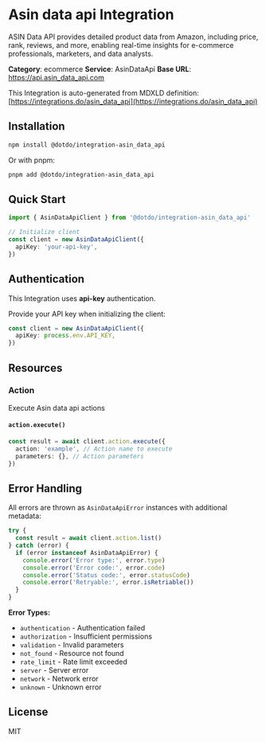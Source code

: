 # Asin data api Integration

ASIN Data API provides detailed product data from Amazon, including price, rank, reviews, and more, enabling real-time insights for e-commerce professionals, marketers, and data analysts.

**Category**: ecommerce
**Service**: AsinDataApi
**Base URL**: https://api.asin_data_api.com

This Integration is auto-generated from MDXLD definition: [https://integrations.do/asin_data_api](https://integrations.do/asin_data_api)

## Installation

```bash
npm install @dotdo/integration-asin_data_api
```

Or with pnpm:

```bash
pnpm add @dotdo/integration-asin_data_api
```

## Quick Start

```typescript
import { AsinDataApiClient } from '@dotdo/integration-asin_data_api'

// Initialize client
const client = new AsinDataApiClient({
  apiKey: 'your-api-key',
})
```

## Authentication

This Integration uses **api-key** authentication.

Provide your API key when initializing the client:

```typescript
const client = new AsinDataApiClient({
  apiKey: process.env.API_KEY,
})
```

## Resources

### Action

Execute Asin data api actions

#### `action.execute()`

```typescript
const result = await client.action.execute({
  action: 'example', // Action name to execute
  parameters: {}, // Action parameters
})
```

## Error Handling

All errors are thrown as `AsinDataApiError` instances with additional metadata:

```typescript
try {
  const result = await client.action.list()
} catch (error) {
  if (error instanceof AsinDataApiError) {
    console.error('Error type:', error.type)
    console.error('Error code:', error.code)
    console.error('Status code:', error.statusCode)
    console.error('Retryable:', error.isRetriable())
  }
}
```

**Error Types:**

- `authentication` - Authentication failed
- `authorization` - Insufficient permissions
- `validation` - Invalid parameters
- `not_found` - Resource not found
- `rate_limit` - Rate limit exceeded
- `server` - Server error
- `network` - Network error
- `unknown` - Unknown error

## License

MIT
